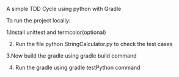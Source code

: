 A simple TDD Cycle using python with Gradle

To run the project locally:

1.Install unittest and termcolor(optional)

2. Run the file python StringCalculator.py to check the test cases

3.Now build the gradle using gradle build command

4. Run the gradle using gradle testPython command
